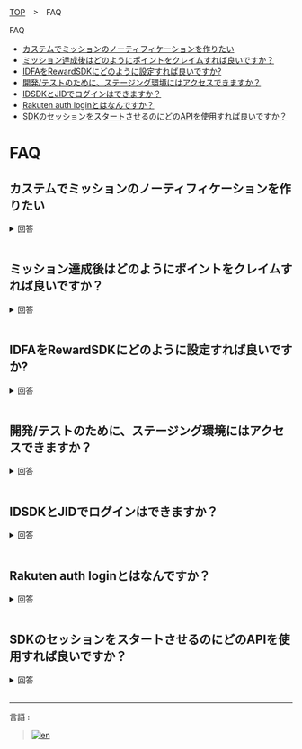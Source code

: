 [TOP](../../../README.md#top)　>　FAQ

FAQ
* [カステムでミッションのノーティフィケーションを作りたい](#カステムでミッションのノーティフィケーションを作りたい)<br>
* [ミッション達成後はどのようにポイントをクレイムすれば良いですか？](#ミッション達成後はどのようにポイントをクレイムすれば良いですか)<br>
* [IDFAをRewardSDKにどのように設定すれば良いですか?](#idfaをrewardsdkにどのように設定すれば良いですか)<br>
* [開発/テストのために、ステージング環境にはアクセスできますか？](#開発テストのためにステージング環境にはアクセスできますか)<br>
* [IDSDKとJIDでログインはできますか？](#idsdkとjidでログインはできますか)<br>
* [Rakuten auth loginとはなんですか？](#rakuten-auth-loginとはなんですか)<br>
* [SDKのセッションをスタートさせるのにどのAPIを使用すれば良いですか？](#sdkのセッションをスタートさせるのにどのapiを使用すれば良いですか)<br>

# FAQ

## カステムでミッションのノーティフィケーションを作りたい

<details>
  <summary>回答</summary>
  
例えば、 Mission A は 3 回のアクションを必要とします。
```
RakutenReward.shared.logAction(actionCode: "Example", completionHandler: { result in ... }
```

logAction API が3回呼ばれると Mission A は達成します。　アプリケーションは達成の delegate　を受け取ります。
```
// RakutenReward class
public var didUpdateUnclaimedAchievement: ((UnclaimedItem) -> Void)?
 
// 例
RakutenReward.shared.didUpdateUnclaimedAchievement = { unclaimedItem in }
```

カスタムノーティフィケーションを表示する例
```
RakutenReward.shared.didUpdateUnclaimedAchievement = { unclaimedItem in
    guard unclaimedItem.notificationType == .CUSTOM, // タイプを確認
          RewardConfiguration.isUserSettingUIEnabled, // ユーザのUI設定を確認
          !RewardConfiguration.isPortalPresent else { // ポータルにUIがないかどうかを確認する（ポータル上での表示はおすすめいたしません）
           
        return
    }
 
    // UIを Main スレッドで表示する
}
```
</details>

<br>

## ミッション達成後はどのようにポイントをクレイムすれば良いですか？

<details>
  <summary>回答</summary>
  
例えば、 Mission A は 3 回のアクションを必要とします。
```
RakutenReward.shared.logAction(actionCode: "Example", completionHandler: { result in ... }
```

logAction API が3回呼ばれると Mission A は達成します。　アプリケーションは達成の delegate　を受け取ります。
```
// RakutenReward class
public var didUpdateUnclaimedAchievement: ((UnclaimedItem) -> Void)?
 
// 例
RakutenReward.shared.didUpdateUnclaimedAchievement = { unclaimedItem in }
```

RakutenReward shared objectの claim メソッドを呼ぶことでポイントをクレイムします。
```
RakutenReward.shared.didUpdateUnclaimedAchievement = { unclaimedItem in
    RakutenReward.shared.claim(unclaimedItem: unclaimedItem, completion: { pointClaimScreenEvent in }
}
```
</details>

<br>

## IDFAをRewardSDKにどのように設定すれば良いですか?

<details>
  <summary>回答</summary>
  
IDFA/Advertising ID は下記のAPIで設定できます。
```
RakutenReward.sharedInstance.advertisingID
```

例 
```
func updateRewardAdID() {
 
        if #available(iOS 14, *) {
 
            #if canImport(AppTrackingTransparency) &&  (arch(x86_64) || arch(arm64))
 
            if ATTrackingManager.trackingAuthorizationStatus == .authorized {
 
                RakutenReward.sharedInstance.advertisingID = ASIdentifierManager().advertisingIdentifier.uuidString
 
            }
 
            #endif
 
        }
 
}
```

IDFA取得のパーミッションをリクエストする
```
if #available(iOS 14, *) {
    #if canImport(AppTrackingTransparency) &&  (arch(x86_64) || arch(arm64))
 
    let permissionAlertAction = UIAlertAction(title: "IDFA permission", style: .default) { (_) in
        ATTrackingManager.requestTrackingAuthorization { [weak self] _ in
            self?.updateRewardAdID()
        }
    }
 
    alert.addAction(permissionAlertAction)
 
    #endif
}
```
</details>

<br>

## 開発/テストのために、ステージング環境にはアクセスできますか？

<details>
  <summary>回答</summary>
  
現在、開発/テストのために、ステージング環境は提供しておりません。<br/>
開発モードかもしくはテスト用のアカウントをご利用ください。
</details>

<br>

## IDSDKとJIDでログインはできますか？

<details>
  <summary>回答</summary>
  
IDSDK と JID でログインすることができます, その場合 tokenTypeをRIDに設定します。
```
// iOS の例
RakutenReward.shared.tokenType = TokenType.rid
```

API-Cのアクセストークンを　startSession API に渡します。
```
// iOS の例
 
RakutenReward.shared.startSession(appCode: "Your App Key", accessToken: <Access token>, completion: { r in
    if case .success(let user) = r { 
    }
}
```

</details>

<br>

## Rakuten auth loginとはなんですか？

<details>
  <summary>回答</summary>
  
RakutenAuth login オプションは楽天のログインをアプリで持っていらっしゃらないアプリケーション向けに提供しております(楽天のアプリケーションでログイン関連のSDKをご利用の場合はこちらを使用しなくても良いです)。
</details>

<br>

## SDKのセッションをスタートさせるのにどのAPIを使用すれば良いですか？

<details>
  <summary>回答</summary>
  
SDK では セッションをスタートさせるのに、2 つの API を用意しています。<br>

もし、IDSDK/UserSDK (RID/RAE)、をご使用の場合はこちら
```
RakutenReward.shared.startSession(appCode: "ExampleAppcode", accessToken: "Example API-C Token", completion: { result in }
```

その他の場合はこちらになります。
```
RakutenReward.shared.startSession(appCode: "ExampleAppcode", completion: { result in }
```

</details>

<br>

---
言語 :
> [![en](../../lang/en.png)](../../FAQ/FAQ.md)
